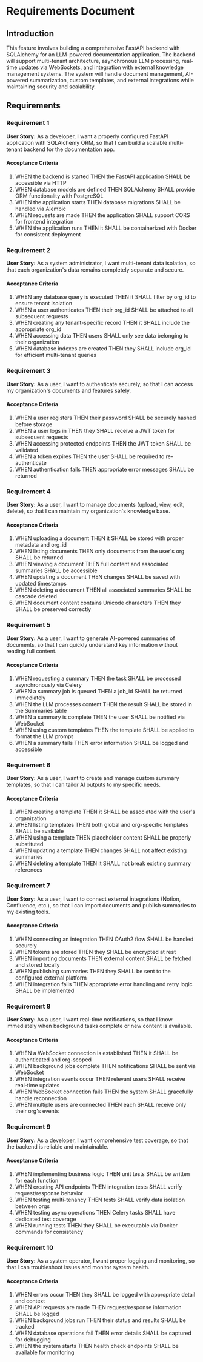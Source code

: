 # Requirements Document

## Introduction

This feature involves building a comprehensive FastAPI backend with SQLAlchemy for an LLM-powered documentation application. The backend will support multi-tenant architecture, asynchronous LLM processing, real-time updates via WebSockets, and integration with external knowledge management systems. The system will handle document management, AI-powered summarization, custom templates, and external integrations while maintaining security and scalability.

## Requirements

### Requirement 1

**User Story:** As a developer, I want a properly configured FastAPI application with SQLAlchemy ORM, so that I can build a scalable multi-tenant backend for the documentation app.

#### Acceptance Criteria

1. WHEN the backend is started THEN the FastAPI application SHALL be accessible via HTTP
2. WHEN database models are defined THEN SQLAlchemy SHALL provide ORM functionality with PostgreSQL
3. WHEN the application starts THEN database migrations SHALL be handled via Alembic
4. WHEN requests are made THEN the application SHALL support CORS for frontend integration
5. WHEN the application runs THEN it SHALL be containerized with Docker for consistent deployment

### Requirement 2

**User Story:** As a system administrator, I want multi-tenant data isolation, so that each organization's data remains completely separate and secure.

#### Acceptance Criteria

1. WHEN any database query is executed THEN it SHALL filter by org_id to ensure tenant isolation
2. WHEN a user authenticates THEN their org_id SHALL be attached to all subsequent requests
3. WHEN creating any tenant-specific record THEN it SHALL include the appropriate org_id
4. WHEN accessing data THEN users SHALL only see data belonging to their organization
5. WHEN database indexes are created THEN they SHALL include org_id for efficient multi-tenant queries

### Requirement 3

**User Story:** As a user, I want to authenticate securely, so that I can access my organization's documents and features safely.

#### Acceptance Criteria

1. WHEN a user registers THEN their password SHALL be securely hashed before storage
2. WHEN a user logs in THEN they SHALL receive a JWT token for subsequent requests
3. WHEN accessing protected endpoints THEN the JWT token SHALL be validated
4. WHEN a token expires THEN the user SHALL be required to re-authenticate
5. WHEN authentication fails THEN appropriate error messages SHALL be returned

### Requirement 4

**User Story:** As a user, I want to manage documents (upload, view, edit, delete), so that I can maintain my organization's knowledge base.

#### Acceptance Criteria

1. WHEN uploading a document THEN it SHALL be stored with proper metadata and org_id
2. WHEN listing documents THEN only documents from the user's org SHALL be returned
3. WHEN viewing a document THEN full content and associated summaries SHALL be accessible
4. WHEN updating a document THEN changes SHALL be saved with updated timestamps
5. WHEN deleting a document THEN all associated summaries SHALL be cascade deleted
6. WHEN document content contains Unicode characters THEN they SHALL be preserved correctly

### Requirement 5

**User Story:** As a user, I want to generate AI-powered summaries of documents, so that I can quickly understand key information without reading full content.

#### Acceptance Criteria

1. WHEN requesting a summary THEN the task SHALL be processed asynchronously via Celery
2. WHEN a summary job is queued THEN a job_id SHALL be returned immediately
3. WHEN the LLM processes content THEN the result SHALL be stored in the Summaries table
4. WHEN a summary is complete THEN the user SHALL be notified via WebSocket
5. WHEN using custom templates THEN the template SHALL be applied to format the LLM prompt
6. WHEN a summary fails THEN error information SHALL be logged and accessible

### Requirement 6

**User Story:** As a user, I want to create and manage custom summary templates, so that I can tailor AI outputs to my specific needs.

#### Acceptance Criteria

1. WHEN creating a template THEN it SHALL be associated with the user's organization
2. WHEN listing templates THEN both global and org-specific templates SHALL be available
3. WHEN using a template THEN placeholder content SHALL be properly substituted
4. WHEN updating a template THEN changes SHALL not affect existing summaries
5. WHEN deleting a template THEN it SHALL not break existing summary references

### Requirement 7

**User Story:** As a user, I want to connect external integrations (Notion, Confluence, etc.), so that I can import documents and publish summaries to my existing tools.

#### Acceptance Criteria

1. WHEN connecting an integration THEN OAuth2 flow SHALL be handled securely
2. WHEN tokens are stored THEN they SHALL be encrypted at rest
3. WHEN importing documents THEN external content SHALL be fetched and stored locally
4. WHEN publishing summaries THEN they SHALL be sent to the configured external platform
5. WHEN integration fails THEN appropriate error handling and retry logic SHALL be implemented

### Requirement 8

**User Story:** As a user, I want real-time notifications, so that I know immediately when background tasks complete or new content is available.

#### Acceptance Criteria

1. WHEN a WebSocket connection is established THEN it SHALL be authenticated and org-scoped
2. WHEN background jobs complete THEN notifications SHALL be sent via WebSocket
3. WHEN integration events occur THEN relevant users SHALL receive real-time updates
4. WHEN WebSocket connection fails THEN the system SHALL gracefully handle reconnection
5. WHEN multiple users are connected THEN each SHALL receive only their org's events

### Requirement 9

**User Story:** As a developer, I want comprehensive test coverage, so that the backend is reliable and maintainable.

#### Acceptance Criteria

1. WHEN implementing business logic THEN unit tests SHALL be written for each function
2. WHEN creating API endpoints THEN integration tests SHALL verify request/response behavior
3. WHEN testing multi-tenancy THEN tests SHALL verify data isolation between orgs
4. WHEN testing async operations THEN Celery tasks SHALL have dedicated test coverage
5. WHEN running tests THEN they SHALL be executable via Docker commands for consistency

### Requirement 10

**User Story:** As a system operator, I want proper logging and monitoring, so that I can troubleshoot issues and monitor system health.

#### Acceptance Criteria

1. WHEN errors occur THEN they SHALL be logged with appropriate detail and context
2. WHEN API requests are made THEN request/response information SHALL be logged
3. WHEN background jobs run THEN their status and results SHALL be tracked
4. WHEN database operations fail THEN error details SHALL be captured for debugging
5. WHEN the system starts THEN health check endpoints SHALL be available for monitoring
